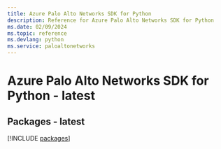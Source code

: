 ```yaml
---
title: Azure Palo Alto Networks SDK for Python
description: Reference for Azure Palo Alto Networks SDK for Python
ms.date: 02/09/2024
ms.topic: reference
ms.devlang: python
ms.service: paloaltonetworks
---
```

# Azure Palo Alto Networks SDK for Python - latest
## Packages - latest
[!INCLUDE [packages](palo-alto-networks-index.md)]